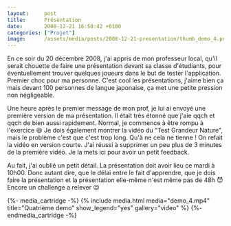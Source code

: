 ```yaml
---
layout:     post
title:      Présentation
date:       2008-12-21 16:50:42 +0100
categories: ["Projet"]
image:      /assets/media/posts/2008-12-21-presentation/thumb_demo_4.png
---
```


En ce soir du 20 décembre 2008, j'ai appris de mon professeur local, qu'il serait chouette de faire une
présentation devant sa classe d'étudiants, pour éventuellement trouver quelques joueurs dans le but de tester
l'application. Premier choc pour ma personne. C'est cool les présentations, j'aime bien ça mais devant 100
personnes de langue japonaise, ça met une petite pression non négligeable.

<!--more-->

Une heure après le premier message de mon prof, je lui ai envoyé une première version de ma présentation. Il était
très étonné que j'aie qqch et qqch de bien aussi rapidement. Normal, je commence à être rompu à l'exercice
:laughing: Je dois également montrer la vidéo du "Test Grandeur Nature", mais le problème c'est que c'est trop
long. Qu'à ne cela ne tienne ! On refait la vidéo en version courte. J'ai réussi à supprimer un peu plus de 3
minutes de la première vidéo. Je la mets ici pour avoir un petit feedback.

Au fait, j'ai oublié un petit détail. La présentation doit avoir lieu ce mardi à 10h00. Donc autant dire, que le
délai entre le fait d'apprendre, que je dois faire la présentation et la présentation elle-même n'est même pas de
48h :smiling_imp: Encore un challenge a relever :wink:

{%- media_cartridge -%}
{% include media.html
    media="demo_4.mp4"
    title="Quatrième demo"
    show_legend="yes"
    gallery="video"
%}
{%- endmedia_cartridge -%}

